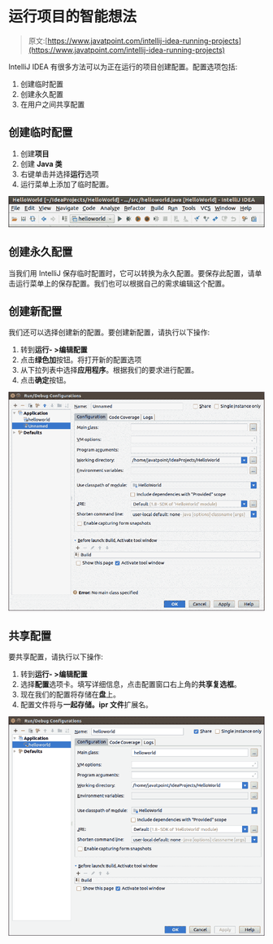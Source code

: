 # 运行项目的智能想法

> 原文:[https://www.javatpoint.com/intellij-idea-running-projects](https://www.javatpoint.com/intellij-idea-running-projects)

IntelliJ IDEA 有很多方法可以为正在运行的项目创建配置。配置选项包括:

1.  创建临时配置
2.  创建永久配置
3.  在用户之间共享配置

## 创建临时配置

1.  创建**项目**
2.  创建 **Java 类**
3.  右键单击并选择**运行**选项
4.  运行菜单上添加了临时配置。

![IntelliJ IDEA Running Projects](img/377ea0013ffd9dff1831ca14dec2c066.png)

## 创建永久配置

当我们用 IntelliJ 保存临时配置时，它可以转换为永久配置。要保存此配置，请单击运行菜单上的保存配置。我们也可以根据自己的需求编辑这个配置。

## 创建新配置

我们还可以选择创建新的配置。要创建新配置，请执行以下操作:

1.  转到**运行- >编辑配置**
2.  点击**绿色加**按钮。将打开新的配置选项
3.  从下拉列表中选择**应用程序**。根据我们的要求进行配置。
4.  点击**确定**按钮。

![IntelliJ IDEA Running Projects](img/861b30165d5b61200f89797e6b42dec9.png)

## 共享配置

要共享配置，请执行以下操作:

1.  转到**运行- >编辑配置**
2.  选择**配置**选项卡。填写详细信息，点击配置窗口右上角的**共享复选框**。
3.  现在我们的配置将存储在**盘**上。
4.  配置文件将与**一起存储。ipr 文件**扩展名。

![IntelliJ IDEA Running Projects](img/a45b2e35e569465275565c3af4e47e0a.png)